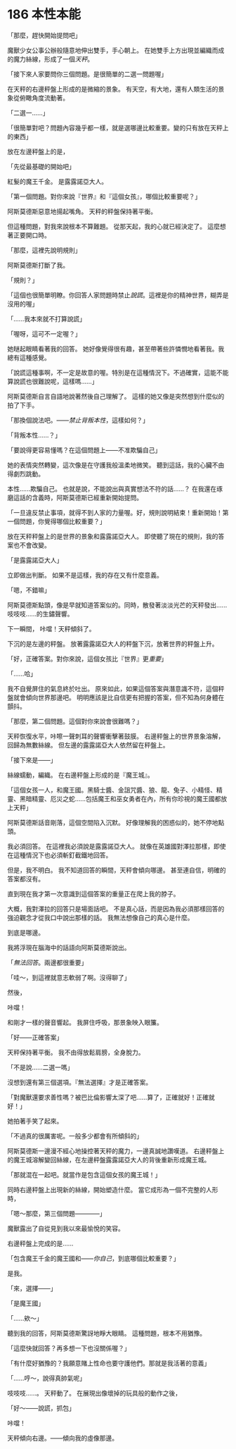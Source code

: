 # 186 本性本能

「那麼，趕快開始提問吧」

魔獸少女公事公辦般隨意地伸出雙手，手心朝上。
在她雙手上方出現並編織而成的魔力絲線，形成了一個*天秤*。

「接下來人家要問你三個問題。是很簡單的二選一問題喔」

在天秤的右邊秤盤上形成的是微縮的景象。
有天空，有大地，還有人類生活的景象從俯瞰角度流動著。

「二選一......」

「很簡單對吧？問題內容幾乎都一樣，就是選哪邊比較重要。變的只有放在天秤上的東西」

放在左邊秤盤上的是，

「先從最基礎的開始吧」

紅髮的魔王千金。
是露露諾亞大人。

「第一個問題。對你來說『世界』和『這個女孩』，哪個比較重要呢？」

阿斯莫德斯惡意地揚起嘴角。
天秤的秤盤保持著平衡。

但這種問題，對我來說根本不算難題。
從那天起，我的心就已經決定了。
這麼想著正要開口時。

「那麼，這裡先說明規則」

阿斯莫德斯打斷了我。

「規則？」

「這個也很簡單明瞭。你回答人家問題時禁止*說謊*。這裡是你的精神世界，糊弄是沒用的喔」

「......我本來就不打算說謊」

「喔呀，這可不一定喔？」

她瞇起眼睛看著我的回答。
她好像覺得很有趣，甚至帶著些許憐憫地看著我。我總有這種感覺。

「說謊這種事啊，不一定是故意的喔。特別是在這種情況下。不過確實，這能不能算說謊也很難說呢，這樣嗎......」

阿斯莫德斯自言自語地說著然後自己理解了。
這樣的她又像是突然想到什麼似的拍了下手。

「那換個說法吧。——*禁止背叛本性*，這樣如何？」

「背叛本性......？」

「要說得更容易懂嗎？在這個問題上——不准欺騙自己」

她的表情突然轉變，這次像是在守護我般溫柔地微笑。
聽到這話，我的心臟不由得劇烈跳動。

本性......欺騙自己。
也就是說，不能說出與真實想法不符的話......？
在我還在琢磨這話的含義時，阿斯莫德斯已經重新開始提問。

「一旦違反禁止事項，就得不到人家的力量喔。好，規則說明結束！重新開始！第一個問題，你覺得哪個比較重要？」

放在天秤秤盤上的是世界的景象和露露諾亞大人。
即使聽了現在的規則，我的答案也不會改變。

「是露露諾亞大人」

立即做出判斷。
如果不是這樣，我的存在又有什麼意義。

「嗯，不錯嘛」

阿斯莫德斯點頭，像是早就知道答案似的。同時，散發著淡淡光芒的天秤發出......吱吱吱......的生鏽聲響。

下一瞬間，
咔噹！天秤傾斜了。

下沉的是左邊的秤盤。
放著露露諾亞大人的秤盤下沉，放著世界的秤盤上升。

「好，正確答案。對你來說，這個女孩比『世界』更*重要*」

「......哈」

我不自覺屏住的氣息終於吐出。
原來如此，如果這個答案與潛意識不符，這個秤盤就會傾向世界那邊吧。
明明應該是比自信更有把握的答案，但不知為何身體在顫抖。

「那麼，第二個問題。這個對你來說會很難嗎？」

天秤恢復水平，咔嚓一聲刺耳的聲響衝擊著鼓膜。
右邊秤盤上的世界景象溶解，回歸為無數絲線。
但左邊的露露諾亞大人依然留在秤盤上。

「接下來是——」

絲線蠕動，編織。
在右邊秤盤上形成的是『魔王城』。

「這個女孩一人，和魔王國。黑騎士醬、金詛咒醬、狼、龍、兔子、小精怪、精靈、黑暗精靈、厄災之蛇......包括魔王和巫女勇者在內，所有你珍視的魔王國都放上天秤」

阿斯莫德斯話音剛落，這個空間陷入沉默。
好像理解我的困惑似的，她不停地點頭。

我必須回答。
在這裡我必須說是露露諾亞大人。
就像在英雄國對澤拉那樣，即使在這種情況下也必須斬釘截鐵地回答。

但是，我不明白。
我不知道回答的瞬間，天秤會傾向哪邊。
甚至連自信，明確的答案都沒有。

直到現在我才第一次意識到這個答案的重量正在爬上我的脖子。

大概，我對澤拉的回答只是場面話吧。
不是真心話，而是因為我必須那樣回答的強迫觀念才從我口中說出那樣的話。
我無法想像自己的真心是什麼。

到底是哪邊。

我將浮現在腦海中的話語向阿斯莫德斯說出。

「*無法回答*。兩邊都很重要」

「哇～，到這裡就意志軟弱了啊。沒得聊了」

然後，

咔噹！

和剛才一樣的聲音響起。
我屏住呼吸，那景象映入眼簾。

「好——正確答案」

天秤保持著平衡。
我不由得放鬆肩膀，全身脫力。

「不是說......二選一嗎」

沒想到還有第三個選項。『無法選擇』才是正確答案。

「對魔獸還要求善性嗎？被巴比倫影響太深了吧......算了，正確就好！正確就好！」

她拍著手笑了起來。

「不過真的很厲害呢。一般多少都會有所傾斜的」

阿斯莫德斯一邊漫不經心地操控著天秤的魔力，一邊真誠地讚嘆道。
右邊秤盤上的魔王城溶解變回絲線，在左邊秤盤露露諾亞大人的背後重新形成魔王城。

「那就混在一起吧。就當作是包含這個女孩的魔王城！」

同時右邊秤盤上出現新的絲線，開始塑造什麼。
當它成形為一個不完整的人形時，

「嗯～那麼，第三個問題————」

魔獸露出了自從見到我以來最愉悅的笑容。

右邊秤盤上完成的是......

「包含魔王千金的魔王國和——*你自己*，到底哪個比較重要？」

是我。

「來，選擇——」

「是魔王國」

「......欸～」

聽到我的回答，阿斯莫德斯驚訝地睜大眼睛。
這種問題，根本不用猶豫。

「這麼快就回答？再多想一下也沒關係喔？」

「有什麼好猶豫的？我願意賭上性命也要守護他們。那就是我活著的意義」

「......哼～，說得真帥氣呢」

吱吱吱......。
天秤動了。
在展現出像壞掉的玩具般的動作之後，

「好～——說謊，抓包」

咔噹！

天秤傾向右邊。——傾向我的虛像那邊。